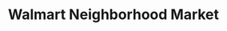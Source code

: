 ---
title: "Walmart Neighborhood Market"
url: /the-villages/walmart-neighborhood-market/
shop: supermarket
---